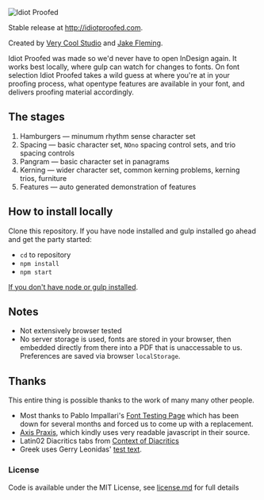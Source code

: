 ![Idiot Proofed](http://idiotproofed.com/src/images/github-share.jpg)


Stable release at http://idiotproofed.com.

Created by [Very Cool Studio](https://verycoolstudio.com) and [Jake Fleming](https://www.futurefonts.xyz/jake-fleming).

Idiot Proofed was made so we'd never have to open InDesign again. It works best locally, where gulp can watch for changes to fonts. On font selection Idiot Proofed takes a wild guess at where you're at in your proofing process, what opentype features are available in your font, and delivers proofing material accordingly. 

## The stages
1. Hamburgers — minumum rhythm sense character set
2. Spacing — basic character set, `NOno` spacing control sets, and trio spacing controls
3. Pangram — basic character set in panagrams
4. Kerning — wider character set, common kerning problems, kerning trios, furniture
5. Features — auto generated demonstration of features

## How to install locally
Clone this repository. If you have node installed and gulp installed go ahead and get the party started:
* `cd` to repository
* `npm install`
* `npm start`

[If you don't have node or gulp installed](https://www.google.com/search?q=install+node+and+gulp&oq=install+node+and+gulp&aqs=chrome..69i57j0l5.5274j1j7&sourceid=chrome&ie=UTF-8).

## Notes

* Not extensively browser tested
* No server storage is used, fonts are stored in your browser, then embedded directly from there into a PDF that is unaccessable to us. Preferences are saved via browser `localStorage`.

## Thanks

This entire thing is possible thanks to the work of many many other people.

* Most thanks to Pablo Impallari's [Font Testing Page](https://github.com/impallari/Font-Testing-Page/) which has been down for several months and forced us to come up with a replacement.
* [Axis Praxis](http://axis-praxis.org), which kindly uses very readable javascript in their source.
* Latin02 Diacritics tabs from [Context of Diacritics](http://urtd.net/projects/cod)
* Greek uses Gerry Leonidas' [test text](https://leonidas.net/greek-type-design/texture-and-fitting/).

### License

Code is available under the MIT License, see [license.md](license.md) for full details


